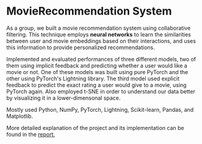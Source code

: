 # MovieRecommendation System

As a group, we built a movie recommendation system using collaborative filtering. This technique employs **neural networks** to learn the similarities between user and movie embeddings based on their interactions, and uses this information to provide personalized recommendations. 

Implemented and evaluated performances of three different models, two of them using implicit feedback and predicting whether a user would like a movie or not. One of these models was built using pure PyTorch and the other using PyTorch's Lightning library. The third model used explicit feedback to predict the exact rating a user would give to a movie, using PyTorch again. Also employed t-SNE in order to understand our data better by visualizing it in a lower-dimensonal space.

Mostly used Python, NumPy, PyTorch, Lightning, Scikit-learn, Pandas, and Matplotlib.

More detailed explanation of the project and its implementation can be found in the [report.](https://github.com/KaanTekTr/MovieRecommender/blob/main/Group11_CS464_Final_Report.pdf)
